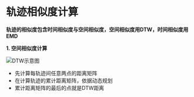 # 轨迹相似度计算
**轨迹的相似度包含时间相似度与空间相似度，空间相似度用DTW，时间相似度用EMD**

**1. 空间相似度计算**

![DTW示意图](https://github.com/zhoujian-hub/Tourism-Trip-Chain-Extraction-Based-on-Multi-Big-Data/blob/master/ImageStore/DTW示意图.png)

- 先计算每轨迹间任意两点的距离矩阵
- 在计算轨迹的累计距离矩阵，依据动态规划
- 累计距离矩阵的最后的点就是DTW距离


